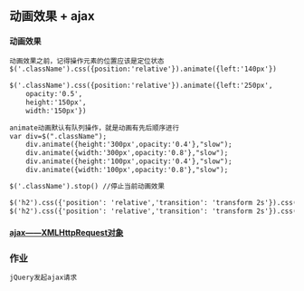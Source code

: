 ## 动画效果 + ajax
#### 动画效果
````html
动画效果之前，记得操作元素的位置应该是定位状态
$('.className').css({position:'relative'}).animate({left:'140px'})

$('.className').css({position:'relative'}).animate({left:'250px',
    opacity:'0.5',
    height:'150px',
    width:'150px'})
    
animate动画默认有队列操作，就是动画有先后顺序进行
var div=$(".className");
    div.animate({height:'300px',opacity:'0.4'},"slow");
    div.animate({width:'300px',opacity:'0.8'},"slow");
    div.animate({height:'100px',opacity:'0.4'},"slow");
    div.animate({width:'100px',opacity:'0.8'},"slow");

$('.className').stop() //停止当前动画效果

$('h2').css({'position': 'relative','transition': 'transform 2s'}).css({'transform': 'rotate(190deg)'})
$('h2').css({'position': 'relative','transition': 'transform 2s'}).css({'transform': 'rotateX(190deg)'})//3D
````
#### [ajax——XMLHttpRequest对象](http://www.w3school.com.cn/ajax/index.asp)

### 作业
````html
jQuery发起ajax请求
````

